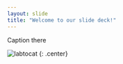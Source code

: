 ```yaml
---
layout: slide
title: "Welcome to our slide deck!"
---
```


Caption there

![labtocat](https://octodex.github.com/images/labtocat.png)
{: .center}
